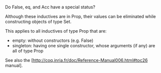 Do False, eq, and Acc have a special status?

Although these inductives are in Prop, their values can be eliminated while constructing objects of type Set.

This applies to all inductives of type Prop that are:
  * empty: without constructors (e.g. False)
  * singleton: having one single constructor, whose arguments (if any) are all of type Prop

See also the [http://coq.inria.fr/doc/Reference-Manual006.html#toc26 manual].
